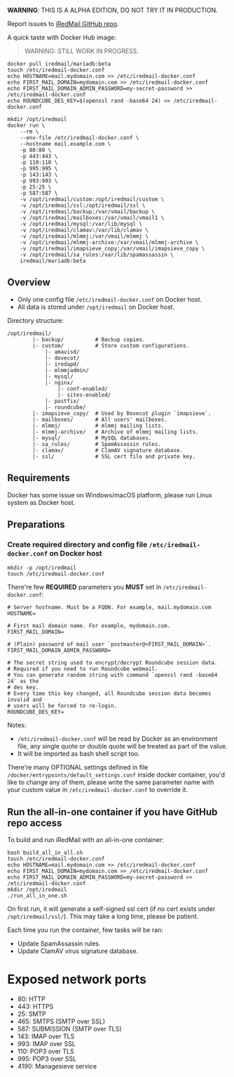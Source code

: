 __WARNING__: THIS IS A ALPHA EDITION, DO NOT TRY IT IN PRODUCTION.

Report issues to [iRedMail GitHub repo](https://github.com/iredmail/iRedMail/issues).

A quick taste with Docker Hub image:

> WARNING: STILL WORK IN PROGRESS.

```
docker pull iredmail/mariadb:beta
touch /etc/iredmail-docker.conf
echo HOSTNAME=mail.mydomain.com >> /etc/iredmail-docker.conf
echo FIRST_MAIL_DOMAIN=mydomain.com >> /etc/iredmail-docker.conf
echo FIRST_MAIL_DOMAIN_ADMIN_PASSWORD=my-secret-password >> /etc/iredmail-docker.conf
echo ROUNDCUBE_DES_KEY=$(openssl rand -base64 24) >> /etc/iredmail-docker.conf

mkdir /opt/iredmail
docker run \
    --rm \
    --env-file /etc/iredmail-docker.conf \
    --hostname mail.example.com \
    -p 80:80 \
    -p 443:443 \
    -p 110:110 \
    -p 995:995 \
    -p 143:143 \
    -p 993:993 \
    -p 25:25 \
    -p 587:587 \
    -v /opt/iredmail/custom:/opt/iredmail/custom \
    -v /opt/iredmail/ssl:/opt/iredmail/ssl \
    -v /opt/iredmail/backup:/var/vmail/backup \
    -v /opt/iredmail/mailboxes:/var/vmail/vmail1 \
    -v /opt/iredmail/mysql:/var/lib/mysql \
    -v /opt/iredmail/clamav:/var/lib/clamav \
    -v /opt/iredmail/mlmmj:/var/vmail/mlmmj \
    -v /opt/iredmail/mlmmj-archive:/var/vmail/mlmmj-archive \
    -v /opt/iredmail/imapsieve_copy:/var/vmail/imapsieve_copy \
    -v /opt/iredmail/sa_rules:/var/lib/spamassassin \
    iredmail/mariadb:beta
```

## Overview

- Only one config file `/etc/iredmail-docker.conf` on Docker host.
- All data is stored under `/opt/iredmail` on Docker host.

Directory structure:

```
/opt/iredmail/
        |- backup/          # Backup copies.
        |- custom/          # Store custom configurations.
            |- amavisd/
            |- dovecot/
            |- iredapd/
            |- mlmmjadmin/
            |- mysql/
            |- nginx/
                |- conf-enabled/
                |- sites-enabled/
            |- postfix/
            |- roundcube/
        |- imapsieve_copy/  # Used by Dovecot plugin `imapsieve`.
        |- mailboxes/       # All users' mailboxes.
        |- mlmmj/           # mlmmj mailing lists.
        |- mlmmj-archive/   # Archive of mlmmj mailing lists.
        |- mysql/           # MySQL databases.
        |- sa_rules/        # SpamAssassin rules.
        |- clamav/          # ClamAV signature database.
        |- ssl/             # SSL cert file and private key.
```

## Requirements

Docker has some issue on Windows/macOS platform, please run Linux system as
Docker host.

## Preparations

### Create required directory and config file `/etc/iredmail-docker.conf` on Docker host

```
mkdir -p /opt/iredmail
touch /etc/iredmail-docker.conf
```

There're few __REQUIRED__ parameters you __MUST__ set in `/etc/iredmail-docker.conf`:

```
# Server hostname. Must be a FQDN. For example, mail.mydomain.com
HOSTNAME=

# First mail domain name. For example, mydomain.com.
FIRST_MAIL_DOMAIN=

# (Plain) password of mail user `postmaster@<FIRST_MAIL_DOMAIN>`.
FIRST_MAIL_DOMAIN_ADMIN_PASSWORD=

# The secret string used to encrypt/decrypt Roundcube session data.
# Required if you need to run Roundcube webmail.
# You can generate random string with command `openssl rand -base64 24` as the
# des key.
# Every time this key changed, all Roundcube session data becomes invalid and
# users will be forced to re-login.
ROUNDCUBE_DES_KEY=
```

Notes:

- `/etc/iredmail-docker.conf` will be read by Docker as an environment file,
  any single quote or double quote will be treated as part of the value.
- It will be imported as bash shell script too.

There're many OPTIONAL settings defined in file
`/docker/entrypoints/default_settings.conf` inside docker container,
you'd like to change any of them, please write the same parameter name with
your custom value in `/etc/iredmail-docker.conf` to override it.

## Run the all-in-one container if you have GitHub repo access

To build and run iRedMail with an all-in-one container:

```shell
bash build_all_in_all.sh
touch /etc/iredmail-docker.conf
echo HOSTNAME=mail.mydomain.com >> /etc/iredmail-docker.conf
echo FIRST_MAIL_DOMAIN=mydomain.com >> /etc/iredmail-docker.conf
echo FIRST_MAIL_DOMAIN_ADMIN_PASSWORD=my-secret-password >> /etc/iredmail-docker.conf
mkdir /opt/iredmail
./run_all_in_one.sh
```

On first run, it will generate a self-signed ssl cert (if no cert exists under
`/opt/iredmail/ssl/`). This may take a long time, please be patient.

Each time you run the container, few tasks will be ran:

- Update SpamAssassin rules.
- Update ClamAV virus signature database.

# Exposed network ports

- 80: HTTP
- 443: HTTPS
- 25: SMTP
- 465: SMTPS (SMTP over SSL)
- 587: SUBMISSION (SMTP over TLS)
- 143: IMAP over TLS
- 993: IMAP over SSL
- 110: POP3 over TLS
- 995: POP3 over SSL
- 4190: Managesieve service
